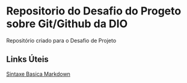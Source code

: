 # Repositorio do Desafio do Progeto sobre Git/Github da DIO
Repositório criado para o Desafio de Projeto


## Links Úteis 
[Sintaxe Basica Markdown](https://www.markdownguide.org/basic-syntax/)
  
